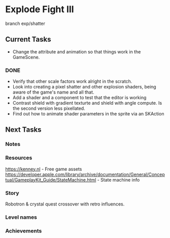 # Explode Fight III
branch exp/shatter

## Current Tasks
- Change the attribute and animation so that things work in the GameScene.

### DONE
- Verify that other scale factors work alright in the scratch.
- Look into creating a pixel shatter and other explosion shaders, being aware of the game's name and all that.
- Add a shader and a component to test that the editor is working
- Contrast shield with gradient texturte and shield with angle compute. Is the second version less pixellated.
- Find out how to animate shader parameters in the sprite via an SKAction

## Next Tasks

### Notes

### Resources
https://kenney.nl - Free game assets  
https://developer.apple.com/library/archive/documentation/General/Conceptual/GameplayKit_Guide/StateMachine.html - State machine info  

### Story
Robotron & crystal quest crossover with retro influences.

### Level names

### Achievements
